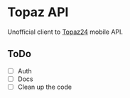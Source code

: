 # Topaz API 
Unofficial client to [Topaz24](https://topaz24.pl) mobile API.



## ToDo ##
- [ ] Auth 
- [ ] Docs
- [ ] Clean up the code